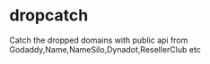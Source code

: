 # dropcatch
Catch the dropped domains with  public api from Godaddy,Name,NameSilo,Dynadot,ResellerClub etc
